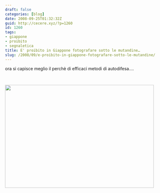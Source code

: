 ```yaml
---
draft: false
categories: [blog]
date: 2008-09-25T01:32:32Z
guid: http://cecere.xyz/?p=1260
id: 1260
tags:
- giappone
- proibito
- segnaletica
title: E' proibito in Giappone fotografare sotto le mutandine…
slug: /2008/09/e-proibito-in-giappone-fotografare-sotto-le-mutandine/
---
```


ora si capisce meglio il perchè di efficaci metodi di autodifesa….

 

[<img class="aligncenter size-full wp-image-1261" title="d94ae52c785a4e0aa94dae5922d78117" src="http://cecere.xyz/wp-content/uploads/sites/3/2008/09/d94ae52c785a4e0aa94dae5922d78117.jpg" alt="" width="489" height="338" srcset="http://cecere.xyz/wp-content/uploads/sites/3/2008/09/d94ae52c785a4e0aa94dae5922d78117.jpg 489w, http://cecere.xyz/wp-content/uploads/sites/3/2008/09/d94ae52c785a4e0aa94dae5922d78117-300x207.jpg 300w" sizes="(max-width: 489px) 100vw, 489px" />](http://cecere.xyz/wp-content/uploads/sites/3/2008/09/d94ae52c785a4e0aa94dae5922d78117.jpg)